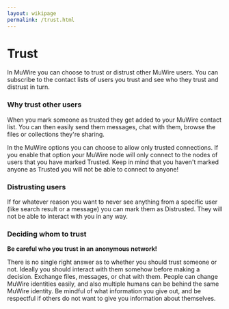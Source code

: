 ```yaml
---
layout: wikipage
permalink: /trust.html
---
```


# Trust

In MuWire you can choose to trust or distrust other MuWire users.  You can subscribe to the contact lists of users you trust and see who they trust and distrust in turn.

### Why trust other users

When you mark someone as trusted they get added to your MuWire contact list.  You can then easily send them messages, chat with them, browse the files or collections they're sharing.

In the MuWire options you can choose to allow only trusted connections.  If you enable that option your MuWire node will only connect to the nodes of users that you have marked Trusted.  Keep in mind that you haven't marked anyone as Trusted you will not be able to connect to anyone!

### Distrusting users

If for whatever reason you want to never see anything from a specific user (like search result or a message) you can mark them as Distrusted.  They will not be able to interact with you in any way.

### Deciding whom to trust
**Be careful who you trust in an anonymous network!**  

There is no single right answer as to whether you should trust someone or not.  Ideally you should interact with them somehow before making a decision.  Exchange files, messages, or chat with them.  People can change MuWire identities easily, and also multiple humans can be behind the same MuWire identity.  Be mindful of what information you give out, and be respectful if others do not want to give you information about themselves.
